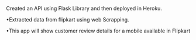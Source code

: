Created an API using Flask Library and then deployed in Heroku.

•Extracted data from flipkart using web Scrapping.

•This app will show customer review details for a mobile available in Flipkart
